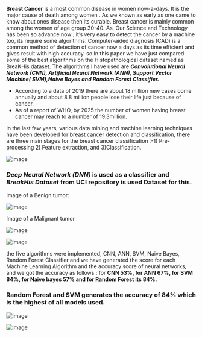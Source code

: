 **Breast Cancer** is a most common disease in women now-a-days. It is the major cause of death among women .  As we known as early as one came to know about ones disease then its curable. Breast cancer is mainly common among the women of age group 30-40. As, Our Science and Technology has been so advance now , it’s very easy to detect the cancer by a machine too, its require some algorithms. Computer-aided diagnosis (CAD) is a common method of detection of cancer now a days as its time efficient and gives result with high accuracy.  so In this paper we have just compared some of the best algorithms on the Histopathological dataset named as BreaKHis dataset. The algorithms I have used are ***Convolutional Neural Network (CNN), Artificial Neural Network (ANN), Support Vector Machine( SVM),Naive Bayes and Random Forest Classifier.***

- According to a data of 2019 there are about 18 million new cases come annually and about 8.8 million people lose their life just because of cancer.
- As of a report of WHO, by 2025 the number of women having breast cancer may reach to a number of 19.3million.

In the last few years, various data mining and machine learning techniques have been developed for breast cancer detection and classification, there are three main stages for the breast cancer classification :-1) Pre-processing 2) Feature extraction, and 3)Classification. 

![image](https://user-images.githubusercontent.com/66006481/180223072-e31e8508-a4ec-4c6f-b123-424452e6dfc3.png)

### *Deep Neural Network (DNN)* is used as a classifier and *BreakHis Dataset* from UCI repository is used Dataset for this. 
Image of a Benign tumor:

![image](https://user-images.githubusercontent.com/66006481/180224016-ed591c4e-7b0c-431b-86f5-d9cf4c8d9c7a.png)

Image of a Malignant tumor

![image](https://user-images.githubusercontent.com/66006481/180224194-c17339de-17e7-4ca9-af18-cd733708ffda.png)

![image](https://user-images.githubusercontent.com/66006481/180224295-67f3b0f4-feb2-421c-b169-fc744667ba2c.png)

the five algorithms were implemented, CNN, ANN, SVM, Naive Bayes, Random Forest Classifier and we have generated the score for each Machine Learning Algorithm and the accuracy score of neural networks, and we got the accuracy as follows : for **CNN 53%, for ANN 67%, for SVM 84%, for Naive bayes 57% and for Random Forest its 84%.**

### Random Forest and SVM generates the accuracy of 84% which is the highest of all models used.

![image](https://user-images.githubusercontent.com/66006481/180224688-c4ea8046-c802-4b1d-b5b0-15d70821f026.png)

![image](https://user-images.githubusercontent.com/66006481/180224924-9f07606f-459f-4321-8655-aef5220544c6.png)
